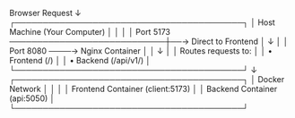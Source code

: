 Browser Request
       ↓
┌─────────────────────────────────────────┐
│  Host Machine (Your Computer)          │
│                                         │
│  Port 5173 ────────────────────────────┼──→ Direct to Frontend
│       ↓                                 │
│  Port 8080 ────→ Nginx Container       │
│                      ↓                  │
│              Routes requests to:        │
│              • Frontend (/)             │
│              • Backend (/api/v1/)       │
└─────────────────────────────────────────┘
              ↓
┌─────────────────────────────────────────┐
│  Docker Network                        │
│                                         │
│  Frontend Container (client:5173)      │
│  Backend Container (api:5050)          │
└─────────────────────────────────────────┘
